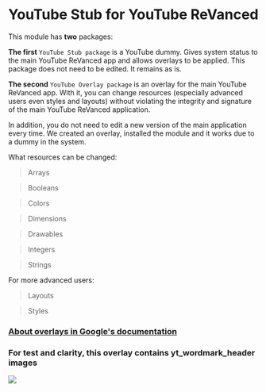# YouTube Stub for YouTube ReVanced

This module has **two** packages:

**The first** `YouTube Stub package` is a YouTube dummy. Gives system status to the main YouTube ReVanced app and allows overlays to be applied. This package does not need to be edited. It remains as is.

**The second** `YouTube Overlay package` is an overlay for the main YouTube ReVanced app. With it, you can change resources (especially advanced users even styles and layouts) without violating the integrity and signature of the main YouTube ReVanced application.

In addition, you do not need to edit a new version of the main application every time. We created an overlay, installed the module and it works due to a dummy in the system.

 What resources can be changed:
 > Arrays

 > Booleans

 > Colors

 > Dimensions

 > Drawables

 > Integers

 > Strings

 For more advanced users:
 > Layouts

 > Styles

### [About overlays in Google's documentation](https://source.android.com/docs/core/architecture/rros)

### For test and clarity, this overlay contains yt_wordmark_header images

![](https://github.com/PycmShoma/YouTubeStub_for_YouTubeReVanced/blob/main/assets/youtube_premium.png)
